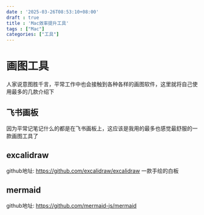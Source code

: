 ```yaml
---
date : '2025-03-26T08:53:10+08:00'
draft : true
title : 'Mac效率提升工具'
tags : ["Mac"]
categories: ["工具"]
---
```




# 画图工具
人家说意图胜千言，平常工作中也会接触到各种各样的画图软件，这里就将自己使用最多的几款介绍下


## 飞书画板
因为平常记笔记什么的都是在飞书画板上，这应该是我用的最多也感觉最舒服的一款画图工具了

## excalidraw
github地址: https://github.com/excalidraw/excalidraw
一款手绘的白板

## mermaid
github地址: https://github.com/mermaid-js/mermaid
